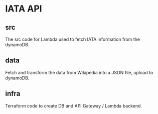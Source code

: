 # IATA API

## src
The src code for Lambda used to fetch IATA information from the dynamoDB.

## data
Fetch and transform the data from Wikipedia into a JSON file, upload to dynamoDB.

## infra
Terraform code to create DB and API Gateway / Lambda backend.

